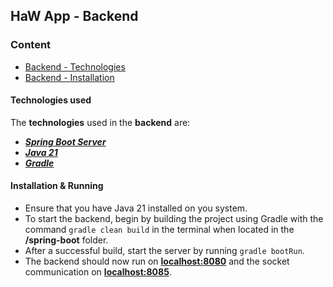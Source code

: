 ## HaW App - Backend

### Content
  - [Backend - Technologies](#technologies-used-1)
  - [Backend - Installation](#installation--running-1)

#### Technologies used

The **technologies** used in the **backend** are:
- [***Spring Boot Server***](https://spring.io/projects/spring-boot)
- [***Java 21***](https://docs.oracle.com/en/java/javase/21/)
- [***Gradle***](https://gradle.org/)


#### Installation & Running

- Ensure that you have Java 21 installed on you system.
- To start the backend, begin by building the project using Gradle with the command `gradle clean build` in the terminal when located in the **/spring-boot** folder.
- After a successful build, start the server by running `gradle bootRun`.
- The backend should now run on [**localhost:8080**](http://localhost:8080) and the socket communication on [**localhost:8085**](http://localhost:8085).
